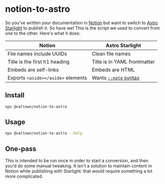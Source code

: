 # notion-to-astro

So you've written your documentation in [Notion](https://www.notion.so/)
but want to switch
to [Astro Starlight](https://starlight.astro.build/) to publish it.
So have we! This is the script we used to convert from one to the other.
Here's what it does:

| Notion                             | Astro Starlight              |
| ---------------------------------- | ---------------------------- |
| File names include UUIDs           | Clean file names             |
| Title is the first h1 heading      | Title is in YAML frontmatter |
| Embeds are self-links              | Embeds are HTML              |
| Exports `<aside></aside>` elements | Wants [`::note` syntax][1]   |

## Install

```sh
npx @valtown/notion-to-astro
```

## Usage

```sh
npx @valtown/notion-to-astro --help
```

## One-pass

This is intended to be run once in order to start a conversion,
and then you'd do some manual tweaking. It isn't a solution to
maintain content in Notion while publishing with Starlight:
that would require something a lot more complicated.

[1]: https://starlight.astro.build/guides/authoring-content/#asides
